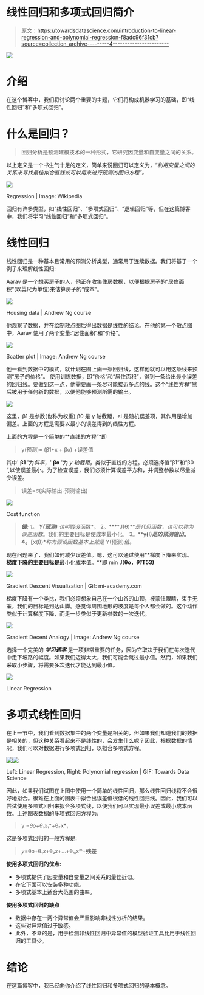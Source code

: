 # 线性回归和多项式回归简介

> 原文：<https://towardsdatascience.com/introduction-to-linear-regression-and-polynomial-regression-f8adc96f31cb?source=collection_archive---------4----------------------->

![](img/6fef43519ca6f2ba86a9cab4bca132bf.png)

# 介绍

在这个博客中，我们将讨论两个重要的主题，它们将构成机器学习的基础，即“线性回归”和“多项式回归”。

# 什么是回归？

> 回归分析是预测建模技术的一种形式，它研究因变量和自变量之间的关系。

以上定义是一个书生气十足的定义，简单来说回归可以定义为，“*利用变量之间的关系来寻找最佳拟合直线或可以用来进行预测的回归方程”。*

![](img/6061121f99036a718b7fbafe9733bfc1.png)

Regression | Image: Wikipedia

回归有许多类型，如“线性回归”、“多项式回归”、“逻辑回归”等，但在这篇博客中，我们将学习“线性回归”和“多项式回归”。

# 线性回归

线性回归是一种基本且常用的预测分析类型，通常用于连续数据。我们将基于一个例子来理解线性回归:

Aarav 是一个想买房子的人，他正在收集住房数据，以便根据房子的“居住面积”(以英尺为单位)来估算房子的“成本”。

![](img/f50fcc54fe08cb048365aab2ee6419e1.png)

Housing data | Andrew Ng course

他观察了数据，并在绘制散点图后得出数据是线性的结论。在他的第一个散点图中，Aarav 使用了两个变量:“居住面积”和“价格”。

![](img/ca54997872b2c1036fa8c187a40e7dd5.png)

Scatter plot | Image: Andrew Ng course

他一看到数据中的模式，就计划在图上画一条回归线，这样他就可以用这条线来预测“房子的价格”。
使用训练数据，即“价格”和“居住面积”，得到一条给出最小误差的回归线。要做到这一点，他需要画一条尽可能接近多点的线。这个“线性方程”然后被用于任何新的数据，以便他能够预测所需的输出。

![](img/42a161c9c9289d5294685daf02a20897.png)

这里，β1 是参数(也称为权重),β0 是 y 轴截距，єi 是随机误差项，其作用是增加偏差。上面的方程是需要以最小的误差得到的线性方程。

上面的方程是一个简单的“*直线的方程”*即

> y(预测)= (β1*x + βo) +误差值

其中' **β1** '为*斜率*，' **βo** '为 *y 轴截距*，类似于直线的方程。必须选择值“β1”和“β0 ”,以使误差最小。为了检查误差，我们必须计算误差平方和，并调整参数以尽量减少误差。

> 误差=σ(实际输出-预测输出)

![](img/fc2b9f06bc079cd7ea3f54257886df20.png)

Cost function

> ***键:*** *1。* ***Y(预测)*** *也叫*假设函数*。
> 2。****J(θ)****是代价函数，也可以称为*误差函数*。我们的主要目标是使成本最小化。
> 3。****y(I)****是*的预测输出*。
> 4。****【x(I))****称为*假设函数*基本上就是* Y(预测)*值。*

现在问题来了，我们如何减少误差值。嗯，这可以通过使用**梯度下降来实现。**梯度下降的主要目标是**最小化成本值。**即 min J(**θo，*θ1*T53)**

![](img/27f47a93433b6c683e51cc3609a5eecd.png)

Gradient Descent Visualization | Gif: mi-academy.com

梯度下降有一个类比，我们必须想象自己在一个山谷的山顶，被蒙住眼睛，束手无策，我们的目标是到达山脚。感觉你周围地形的坡度是每个人都会做的。这个动作类似于计算梯度下降，而走一步类似于更新参数的一次迭代。

![](img/57431b8be72f9c2b56c49511f7c29148.png)

Gradient Decent Analogy | Image: Andrew Ng course

选择一个完美的 ***学习速率*** 是一项非常重要的任务，因为它取决于我们在每次迭代中走下坡路的幅度。如果我们迈得太大，我们可能会跳过最小值。然而，如果我们采取小步骤，将需要多次迭代才能达到最小值。

![](img/1a1eaeba0e4b7125cccad77c7b1d58c8.png)

Linear Regression

# 多项式线性回归

在上一节中，我们看到数据集中的两个变量是相关的，但如果我们知道我们的数据是相关的，但这种关系看起来不是线性的，会发生什么呢？因此，根据数据的情况，我们可以对数据进行多项式回归，以拟合多项式方程。

![](img/5cfcec47f63f7e37448af1b537180ee6.png)![](img/c26ec743eaf01e76e2c80b56e5702e97.png)

Left: Linear Regression, Right: Polynomial regression | GIF: Towards Data Science

因此，如果我们试图在上图中使用一个简单的线性回归，那么线性回归线将不会很好地拟合。很难在上面的图表中拟合出误差值很低的线性回归线。因此，我们可以尝试使用多项式回归来拟合多项式线，以便我们可以实现最小误差或最小成本函数。上述图表数据的多项式回归方程为:

> y =*θo+θ*₁*x*₁*+θ*₂*x*₁

这是多项式回归的一般方程是:

> *y*=θo+θ₁*x*+θ₂*x*+…+θₘxᵐ+**残差**

**使用多项式回归的优点:**

*   多项式提供了因变量和自变量之间关系的最佳近似。
*   在它下面可以安装多种功能。
*   多项式基本上适合大范围的曲率。

**使用多项式回归的缺点**

*   数据中存在一两个异常值会严重影响非线性分析的结果。
*   这些对异常值过于敏感。
*   此外，不幸的是，用于检测非线性回归中异常值的模型验证工具比用于线性回归的工具少。

# 结论

在这篇博客中，我已经向你介绍了线性回归和多项式回归的基本概念。